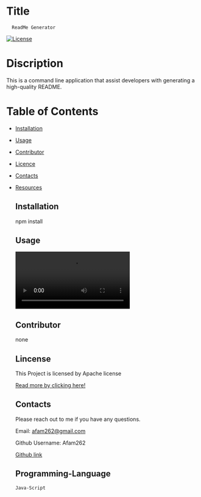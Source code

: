 # Title
  ```  
    ReadMe Generator 
  ```  
    

  [![License](https://img.shields.io/badge/license-Apache%202.0-green)](https://opensource.org/licenses/Apache-2.0)    
  
   

  # Discription   

  This is a command line application that assist developers with generating a high-quality README.    
    

  # Table of Contents  

    
* [Installation](#installation)
    
* [Usage](#usage)
    
* [Contributor](#contributor)
    
* [Licence](#licence)      
    
* [Contacts](#contacts)
    
* [Resources](#resources)

    ## Installation 

    npm install

    ## Usage

    ![video on how to use app](./asset/screen.mp4)

    ## Contributor

    none

    ## Lincense

    This Project is licensed by Apache license

    [Read more by clicking here!](https://opensource.org/licenses/Apache-2.0)

  
    ## Contacts 

    Please reach out to me if you have any questions.

    Email: afam262@gmail.com

    Github Username: Afam262

    [Github link](https://afam-26.github.io/ReadMe-Generator/) 

    ## Programming-Language 
    ```
    Java-Script
    ```
    
    